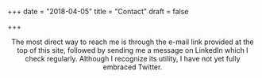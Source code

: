 +++
date = "2018-04-05"
title = "Contact"
draft = false

+++

<p align="center">
	The most direct way to reach me is through the e-mail link provided at the top of this site, followed by sending me a message on LinkedIn which I check regularly. Although I recognize its utility, I have not yet fully embraced Twitter.
</p>

